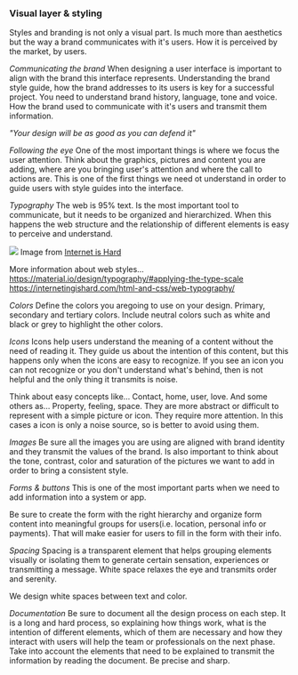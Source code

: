 ### Visual layer & styling

Styles and branding is not only a visual part. Is much more than aesthetics but the way a brand communicates with it's users. How it is perceived by the market, by users.

*Communicating the brand*
When designing a user interface is important to align with the brand this interface represents. 
Understanding the brand style guide, how the brand addresses to its users is key for a successful project. You need to understand brand history, language, tone and voice. How the brand used to communicate with it's users and transmit them information. 

_"Your design will be as good as you can defend it"_

*Following the eye*
One of the most important things is where we focus the user attention. Think about the graphics, pictures and content you are adding, where are you bringing user's attention and where the call to actions are. This is one of the first things we need ot understand in order to guide users with style guides into the interface.

*Typography*
The web is 95% text. Is the most important tool to communicate, but it needs to be organized and hierarchized. When this happens the web structure and the relationship of different elements is easy to perceive and understand.

<img style="max-width: 100%;" src="https://raw.githubusercontent.com/exlskills/course-ASAP-learn-ux-design/master/assets/type.png" />
Image from <a href="https://internetingishard.com/html-and-css/web-typography/">Internet is Hard</a>


More information about web styles…
https://material.io/design/typography/#applying-the-type-scale
https://internetingishard.com/html-and-css/web-typography/


*Colors*
Define the colors you aregoing to use on your design. 
Primary, secondary and tertiary colors. Include neutral colors such as white and black or grey to highlight the other colors. 

*Icons*
Icons help users understand the meaning of a content without the need of reading it. They guide us about the intention of this content, but this happens only when the icons are easy to recognize. If you see an icon you can not recognize or you don't understand what's behind, then is not helpful and the only thing it transmits is noise. 

Think about easy concepts like… Contact, home, user, love.
And some others as… Property, feeling, space. They are more abstract or difficult to represent with a simple picture or icon. They require more attention. In this cases a icon is only a noise source, so is better to avoid using them.

*Images*
Be sure all the images you are using are aligned with brand identity and they transmit the values of the brand. 
Is also important to think about the tone, contrast, color and saturation of the pictures we want to add in order to bring a consistent style.

*Forms & buttons*
This is one of the most important parts when we need to add information into a system or app. 

Be sure to create the form with the right hierarchy and organize form content into meaningful groups for users(i.e. location, personal info or payments). That will make easier for users to fill in the form with their info.

*Spacing*
Spacing is a transparent element that helps grouping elements visually or isolating them to generate certain sensation, experiences or transmitting a message.
White space relaxes the eye and transmits order and serenity.

We design white spaces between text and color.

*Documentation*
Be sure to document all the design process on each step. It is a long and hard process, so explaining how things work, what is the intention of different elements, which of them are necessary and how they interact with users will help the team or professionals on the next phase. Take into account the elements that need to be explained to transmit the information by reading the document. Be precise and sharp. 

